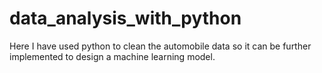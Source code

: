 # data_analysis_with_python
Here I have used python to clean the automobile data so it can be further implemented to design a machine learning model.

